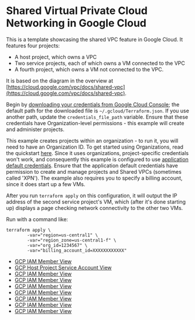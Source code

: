 # Shared Virtual Private Cloud Networking in Google Cloud

This is a template showcasing the shared VPC feature in Google Cloud.  It features
four projects:
- A host project, which owns a VPC
- Two service projects, each of which owns a VM connected to the VPC
- A fourth project, which owns a VM not connected to the VPC.

It is based on the diagram in the overview at [https://cloud.google.com/vpc/docs/shared-vpc](https://cloud.google.com/vpc/docs/shared-vpc).

Begin by [downloading your credentials from Google Cloud Console](https://www.terraform.io/docs/providers/google/#credentials); the default path for the downloaded file is `~/.gcloud/Terraform.json`.  If you use another path, update the `credentials_file_path` variable.  Ensure that these credentials have Organization-level permissions - this example will create and administer projects.

This example creates projects within an organization - to run it, you will need to have an Organization ID.  To get started using Organizations, read the quickstart [here](https://cloud.google.com/resource-manager/docs/quickstart-organizations).  Since it uses organizations, project-specific credentials won't work, and consequently this example is configured to use [application default credentials](https://developers.google.com/identity/protocols/application-default-credentials).  Ensure that the application default credentials have permission to create and manage projects and Shared VPCs (sometimes called 'XPN').  The example also requires you to specify a billing account, since it does start up a few VMs.

After you run `terraform apply` on this configuration, it will output the IP address of the second service project's VM, which (after it's done starting up) displays a page checking network connectivity to the other two VMs.

Run with a command like:
```
terraform apply \
        -var="region=us-central1" \
        -var="region_zone=us-central1-f" \
        -var="org_id=1234567" \
        -var="billing_account_id=XXXXXXXXXXXX"
```
* [GCP IAM Member View](https://github.com/iestarks/coalfire/blob/main/screenshots/Snip20201018_10.png)
* [GCP Host Project Service Account View](https://github.com/iestarks/coalfire/blob/main/screenshots/Snip20201018_11.png)
* [GCP IAM Member View](https://github.com/iestarks/coalfire/blob/main/screenshots/Snip20201018_10.png)
* [GCP IAM Member View](https://github.com/iestarks/coalfire/blob/main/screenshots/Snip20201018_10.png)
* [GCP IAM Member View](https://github.com/iestarks/coalfire/blob/main/screenshots/Snip20201018_10.png)
* [GCP IAM Member View](https://github.com/iestarks/coalfire/blob/main/screenshots/Snip20201018_10.png)
* [GCP IAM Member View](https://github.com/iestarks/coalfire/blob/main/screenshots/Snip20201018_10.png)
* [GCP IAM Member View](https://github.com/iestarks/coalfire/blob/main/screenshots/Snip20201018_10.png)
* [GCP IAM Member View](https://github.com/iestarks/coalfire/blob/main/screenshots/Snip20201018_10.png)
